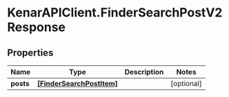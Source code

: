 # KenarAPIClient.FinderSearchPostV2Response

## Properties

Name | Type | Description | Notes
------------ | ------------- | ------------- | -------------
**posts** | [**[FinderSearchPostItem]**](FinderSearchPostItem.md) |  | [optional] 


